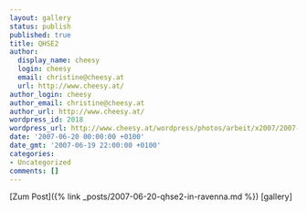 ```yaml
---
layout: gallery
status: publish
published: true
title: QHSE2
author:
  display_name: cheesy
  login: cheesy
  email: christine@cheesy.at
  url: http://www.cheesy.at/
author_login: cheesy
author_email: christine@cheesy.at
author_url: http://www.cheesy.at/
wordpress_id: 2018
wordpress_url: http://www.cheesy.at/wordpress/photos/arbeit/x2007/2007-06-20/
date: '2007-06-20 00:00:00 +0100'
date_gmt: '2007-06-19 22:00:00 +0100'
categories:
- Uncategorized
comments: []
---
```


[Zum Post]({% link _posts/2007-06-20-qhse2-in-ravenna.md %})
[gallery]<!--:-->
